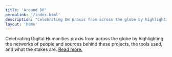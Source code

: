 ```yaml
---
title: 'Around DH'
permalink: '/index.html'
description: "Celebrating DH praxis from across the globe by highlighting the networks of people and sources behind these projects, the tools used, and what the stakes are."
layout: 'home'
---
```

Celebrating Digital Humanities praxis from across the globe by highlighting the networks of people and sources behind these projects, the tools used, and what the stakes are. [Read more.](/about/)